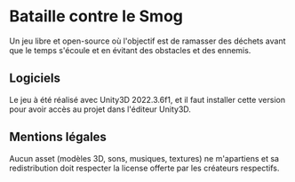 # Bataille contre le Smog

Un jeu libre et open-source où l'objectif est de ramasser des déchets avant que le temps s'écoule et en évitant des obstacles et des ennemis.

## Logiciels

Le jeu à été réalisé avec Unity3D 2022.3.6f1, et il faut installer cette version pour avoir accès au projet dans l'éditeur Unity3D.

## Mentions légales

Aucun asset (modèles 3D, sons, musiques, textures) ne m'apartiens et sa redistribution doit respecter la license offerte par les créateurs respectifs.
